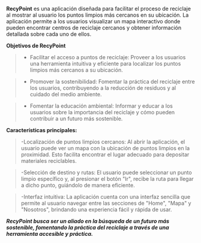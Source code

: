 **RecyPoint** es una aplicación diseñada para facilitar el proceso de reciclaje al mostrar al usuario los puntos limpios más cercanos en su ubicación. La aplicación permite a los usuarios visualizar un mapa interactivo donde pueden encontrar centros de reciclaje cercanos y obtener información detallada sobre cada uno de ellos.

**Objetivos de RecyPoint**

>- Facilitar el acceso a puntos de reciclaje: Proveer a los usuarios una herramienta intuitiva y eficiente para localizar los puntos limpios más cercanos a su ubicación.

>- Promover la sostenibilidad: Fomentar la práctica del reciclaje entre los usuarios, contribuyendo a la reducción de residuos y al cuidado del medio ambiente.

>- Fomentar la educación ambiental: Informar y educar a los usuarios sobre la importancia del reciclaje y cómo pueden contribuir a un futuro más sostenible.

**Características principales:**

>-Localización de puntos limpios cercanos: Al abrir la aplicación, el usuario puede ver un mapa con la ubicación de puntos limpios en la proximidad. Esto facilita encontrar el lugar adecuado para depositar materiales reciclables.

>-Selección de destino y rutas: El usuario puede seleccionar un punto limpio específico y, al presionar el botón "Ir", recibe la ruta para llegar a dicho punto, guiándolo de manera eficiente.

>-Interfaz intuitiva: La aplicación cuenta con una interfaz sencilla que permite al usuario navegar entre las secciones de "Home", "Mapa" y "Nosotros", brindando una experiencia fácil y rápida de usar.


_**RecyPoint busca ser un aliado en la búsqueda de un futuro más sostenible, fomentando la práctica del reciclaje a través de una herramienta accesible y práctica.**_
